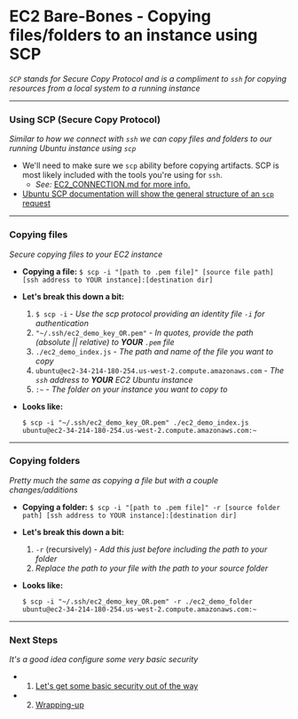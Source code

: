 # EC2 Bare-Bones - Copying files/folders to an instance using SCP
*`SCP` stands for Secure Copy Protocol and is a compliment to `ssh` for copying resources from a local system to a running instance*

---

### **Using SCP** (Secure Copy Protocol)
*Similar to how we connect with `ssh` we can copy files and folders to our running Ubuntu instance using `scp`*
- We'll need to make sure we `scp` ability before copying artifacts. SCP is most likely included with the tools you're using for `ssh`. 
  - *See:* [EC2_CONNECTION.md for more info.][ec2-connection]
- [Ubuntu SCP documentation will show the general structure of an `scp` request][ubuntu-scp-docs]

---

### **Copying files**
*Secure copying files to your EC2 instance*
- **Copying a file:** `$ scp -i "[path to .pem file]" [source file path] [ssh address to YOUR instance]:[destination dir]`

- **Let's break this down a bit:**

  1. `$ scp -i` - *Use the scp protocol providing an identity file `-i` for authentication*
  2. `"~/.ssh/ec2_demo_key_OR.pem"` - *In quotes, provide the path (absolute || relative) to **YOUR** `.pem` file*
  3. `./ec2_demo_index.js` - *The path and name of the file you want to copy*
  4. `ubuntu@ec2-34-214-180-254.us-west-2.compute.amazonaws.com` - *The `ssh` address to **YOUR** EC2 Ubuntu instance*
  5. `:~` - *The folder on your instance you want to copy to*

- **Looks like:**

  `$ scp -i "~/.ssh/ec2_demo_key_OR.pem" ./ec2_demo_index.js ubuntu@ec2-34-214-180-254.us-west-2.compute.amazonaws.com:~`


---

### **Copying folders**
*Pretty much the same as copying a file but with a couple changes/additions*
  - **Copying a folder:** `$ scp -i "[path to .pem file]" -r [source folder path] [ssh address to YOUR instance]:[destination dir]`

  - **Let's break this down a bit:**
    1. `-r` (recursively) - *Add this just before including the path to your folder*
    2. *Replace the path to your file with the path to your source folder*

- **Looks like:**

  `$ scp -i "~/.ssh/ec2_demo_key_OR.pem" -r ./ec2_demo_folder ubuntu@ec2-34-214-180-254.us-west-2.compute.amazonaws.com:~`

---

### **Next Steps**
*It's a good idea configure some very basic security*

  - 1. [Let's get some basic security out of the way][ec2-security]
  - 2. [Wrapping-up][ec2-wrap-up]

[ec2-security]: ./EC2_BASIC_SECURITY.md
[ec2-wrap-up]: ./EC2_WRAP_UP.md

[ubuntu-scp-docs]: https://help.ubuntu.com/community/SSH/TransferFiles
[ec2-connection]: ./EC2_CONNECTION.md